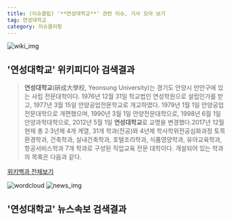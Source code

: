 ```yaml
---
title: (이슈클립) '**연성대학교**' 관련 이슈, 기사 모아 보기
tag: 연성대학교
category: 이슈클리핑
---
```

![wiki_img](https://user-images.githubusercontent.com/42597476/44503234-41136a80-a6d0-11e8-9071-6fc6418eafe4.png)
## **'**연성대학교**'** 위키피디아 검색결과
>**연성대학교**(硏成大學校, Yeonsung University)는 경기도 안양시 만안구에 있는 사립 전문대학이다. 1976년 12월 31일 학교법인 연성학원으로 설립인가를 받고, 1977년 3월 15일 안양공업전문학교로 개교하였다. 1979년 1월 1일 안양공업전문대학으로 개편했으며, 1990년 3월 1일 안양전문대학으로, 1998년 6월 1일 안양과학대학으로, 2012년 5월 1일 **연성대학교**로 교명을 변경했다.2017년 12월 현재 총 2·3년제 4개 계열, 31개 학과(전공)와 4년제 학사학위전공심화과정 토목환경학과, 건축학과, 실내건축학과, 호텔조리학과, 식품영양학과, 유아교육학과, 항공서비스학과 7개 학과로 구성된 직업교육 전문 대학이다. 개설되어 있는 학과의 목록은 다음과 같다.

<a href="https://ko.wikipedia.org/wiki/연성대학교" target="_blank">위키백과 전체보기</a>

![wordcloud](https://s3.ap-northeast-2.amazonaws.com/lyrics101-wordcloud/2018-10-01-1538381360.png)
![news_img](https://user-images.githubusercontent.com/42597476/44507050-1206f400-a6e4-11e8-8d98-7ffbfebb353f.png)
## **'**연성대학교**'** 뉴스속보 검색결과


